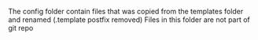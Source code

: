 The config folder contain files that was copied from the templates folder and renamed (.template postfix removed)
Files in this folder are not part of git repo
